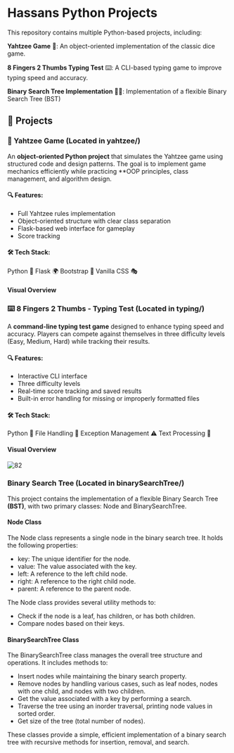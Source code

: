 # Hassans Python Projects
This repository contains multiple Python-based projects, including:

**Yahtzee Game** 🎲: An object-oriented implementation of the classic dice game.

**8 Fingers 2 Thumbs Typing Test** ⌨️: A CLI-based typing game to improve typing speed and accuracy.

**Binary Search Tree Implementation**  🌳🍃: Implementation of a flexible Binary Search Tree (BST)

## 📌 Projects
### 🎲 Yahtzee Game (Located in yahtzee/)

An **object-oriented Python project** that simulates the Yahtzee game using structured code and design patterns. The goal is to implement game mechanics efficiently while practicing **OOP principles, class management, and algorithm design.

#### 🔍 Features:

- Full Yahtzee rules implementation
- Object-oriented structure with clear class separation
- Flask-based web interface for gameplay
- Score tracking

#### 🛠️ Tech Stack:

Python 🐍
Flask 🌍
Bootstrap 🎨
Vanilla CSS 🎭

####  Visual Overview

### ⌨️ 8 Fingers 2 Thumbs - Typing Test (Located in typing/)
A **command-line typing test game** designed to enhance typing speed and accuracy. Players can compete against themselves in three difficulty levels (Easy, Medium, Hard) while tracking their results.

#### 🔍 Features:
- Interactive CLI interface
- Three difficulty levels
- Real-time score tracking and saved results
- Built-in error handling for missing or improperly formatted files

#### 🛠️ Tech Stack:
Python 🐍
File Handling 📂
Exception Management ⚠️
Text Processing 📝

####  Visual Overview

![82](https://github.com/user-attachments/assets/b5d66a05-5992-4813-b08d-c044a052e408)

### Binary Search Tree (Located in binarySearchTree/)
This project contains the implementation of a flexible Binary Search Tree **(BST)**, with two primary classes: Node and BinarySearchTree.

#### Node Class
The Node class represents a single node in the binary search tree. It holds the following properties:

- key: The unique identifier for the node.
- value: The value associated with the key.
- left: A reference to the left child node.
- right: A reference to the right child node.
- parent: A reference to the parent node.

The Node class provides several utility methods to:

- Check if the node is a leaf, has children, or has both children.
- Compare nodes based on their keys.
#### BinarySearchTree Class
The BinarySearchTree class manages the overall tree structure and operations. It includes methods to:

- Insert nodes while maintaining the binary search property.
- Remove nodes by handling various cases, such as leaf nodes, nodes with one child, and nodes with two children.
- Get the value associated with a key by performing a search.
- Traverse the tree using an inorder traversal, printing node values in sorted order.
- Get size of the tree (total number of nodes).

These classes provide a simple, efficient implementation of a binary search tree with recursive methods for insertion, removal, and search.
